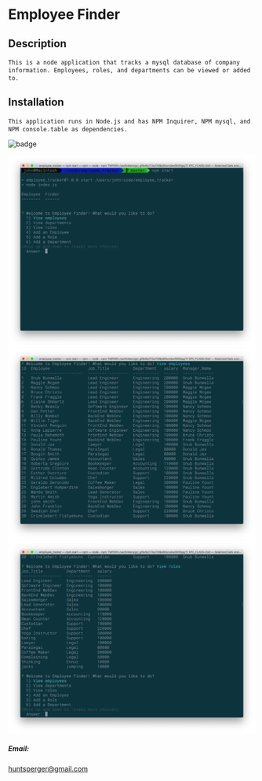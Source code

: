 # Employee Finder
    
## Description
    This is a node application that tracks a mysql database of company information. Employees, roles, and departments can be viewed or added to.     


    
## Installation
    This application runs in Node.js and has NPM Inquirer, NPM mysql, and NPM console.table as dependencies.


![badge](https://img.shields.io/badge/AWESOME-BADGE-brightgreen)
    
    


![app](app1.png)
![app](app2.png)
![app](app3.png)


##### Email: 
huntsperger@gmail.com

